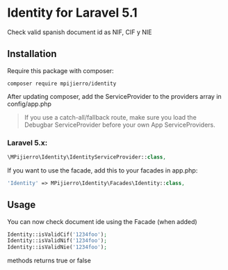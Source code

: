 # Identity for Laravel 5.1

Check valid spanish document id as NIF, CIF y NIE

## Installation

Require this package with composer:

```shell
composer require mpijierro/identity
```
After updating composer, add the ServiceProvider to the providers array in config/app.php
> If you use a catch-all/fallback route, make sure you load the Debugbar ServiceProvider before your own App ServiceProviders.

### Laravel 5.x:

```php
\MPijierro\Identity\IdentityServiceProvider::class,
```

If you want to use the facade, add this to your facades in app.php:

```php
'Identity' => MPijierro\Identity\Facades\Identity::class,
```

## Usage

You can now check document ide using the Facade (when added)

```php
Identity::isValidCif('1234foo');
Identity::isValidNif('1234foo');
Identity::isValidNie('1234foo');
```

methods returns true or false